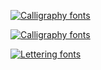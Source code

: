 [![Calligraphy fonts](https://see.fontimg.com/api/renderfont4/9aBZ/eyJyIjoiZnMiLCJoIjo3NiwidyI6MTAwMCwiZnMiOjc2LCJmZ2MiOiIjRjMzRjE3IiwiYmdjIjoiI0ZGRkZGRiIsInQiOjF9/TWlsZXN0b25lIDE/lovely-home.png)]()





[![Calligraphy fonts](https://see.fontimg.com/api/renderfont4/PzlE/eyJyIjoiZnMiLCJoIjo3NiwidyI6MTAwMCwiZnMiOjc2LCJmZ2MiOiIjMzM4QUU0IiwiYmdjIjoiI0ZGRkZGRiIsInQiOjF9/U3R1ZHlIdWI/sweet-hipster.png)]()





[![Lettering fonts](https://see.fontimg.com/api/renderfont4/1GGn2/eyJyIjoiZHciLCJoIjoyOSwidyI6MTAwMCwiZnMiOjI5LCJmZ2MiOiIjMUQxQzFDIiwiYmdjIjoiI0ZGRkZGRiJ9/QXBwIHVzZWQgYXMgYSB0b29sIGZvciBzdHVkeWluZy4gVGhlIGFwcCB3aWxsIGNvbnRhaW4gMyBjb21wb25lbnRzOiBtZW1vcml6aW5nLCBub3RlcywgdGltZSBtYW5hZ2VtZW50/moonbright-demo.png)]()
